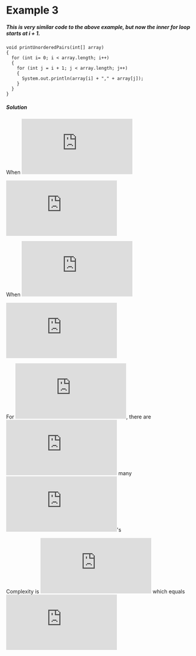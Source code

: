 # Example 3

##### This is very similar code to the above example, but now the inner for loop starts at i + 1.

```
void printUnorderedPairs(int[] array)
{
  for (int i= 0; i < array.length; i++)
  {
    for (int j = i + 1; j < array.length; j++)
    {
      System.out.println(array[i] + "," + array[j]);
    }
  }
}
```

##### Solution
When ![i = 0](https://latex.codecogs.com/svg.latex?i%20%3D%200)

  ![j = 1, 2, 3, 4, ..., n](https://latex.codecogs.com/svg.latex?j%20%3D%201%2C%202%2C%203%2C%204%2C%20%5Cldots%2C%20n)

When ![i = 1](https://latex.codecogs.com/svg.latex?i%20%3D%201)

  ![j = 2, 3, 4, ..., n](https://latex.codecogs.com/svg.latex?j%20%3D%202%2C%203%2C%204%2C%20...%2C%20n)

For ![i = i'](https://latex.codecogs.com/svg.latex?i%20%3D%20i%27), there are ![(n - i' + 1)](https://latex.codecogs.com/svg.latex?%28n%20-%20i%27%20&plus;%201%29) many ![j](https://latex.codecogs.com/svg.latex?j)'s

Complexity is ![\sum_{i = 0}^{n-1}O(n - i + 1)](https://latex.codecogs.com/svg.latex?%5Csum_%7Bi%20%3D%200%7D%5E%7Bn-1%7DO%28n%20-%20i%20&plus;%201%29) which equals ![O\left((n+1)n\right)- O\left(\frac{(n-1)^2}{2}\right) = O(n^2)](https://latex.codecogs.com/svg.latex?O%5Cleft%28%28n&plus;1%29n%5Cright%29-%20O%5Cleft%28%5Cfrac%7B%28n-1%29%5E2%7D%7B2%7D%5Cright%29%20%3D%20O%28n%5E2%29)

